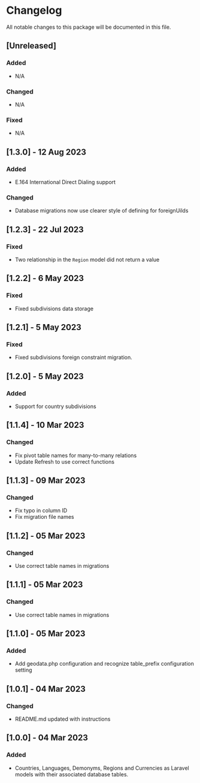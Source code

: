 # Changelog
All notable changes to this package will be documented in this file.

## [Unreleased]
### Added
- N/A
### Changed
- N/A
### Fixed
- N/A

## [1.3.0] - 12 Aug 2023
### Added
- E.164 International Direct Dialing support
### Changed
- Database migrations now use clearer style of defining for foreignUilds
## [1.2.3] - 22 Jul 2023
### Fixed
- Two relationship in the `Region` model did not return a value
## [1.2.2] - 6 May 2023
### Fixed
- Fixed subdivisions data storage
## [1.2.1] - 5 May 2023
### Fixed
- Fixed subdivisions foreign constraint migration.
## [1.2.0] - 5 May 2023
### Added
- Support for country subdivisions
## [1.1.4] - 10 Mar 2023
### Changed
- Fix pivot table names for many-to-many relations
- Update Refresh to use correct functions
## [1.1.3] - 09 Mar 2023
### Changed
- Fix typo in column ID
- Fix migration file names

## [1.1.2] - 05 Mar 2023
### Changed
- Use correct table names in migrations

## [1.1.1] - 05 Mar 2023
### Changed
- Use correct table names in migrations

## [1.1.0] - 05 Mar 2023
### Added
- Add geodata.php configuration and recognize table_prefix configuration setting

## [1.0.1] - 04 Mar 2023
### Changed
- README.md updated with instructions

## [1.0.0] - 04 Mar 2023
### Added
- Countries, Languages, Demonyms, Regions and Currencies as Laravel models with their associated database tables.
